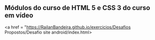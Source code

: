 ## Módulos do curso de HTML 5 e CSS 3 do curso em vídeo
<a href = "https://RailanBandeira.github.io/exercicios/Desafios Propostos/Desafio site android/index.html>

